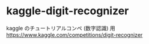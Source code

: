 # kaggle-digit-recognizer
kaggle のチュートリアルコンペ (数字認識) 用
https://www.kaggle.com/competitions/digit-recognizer
